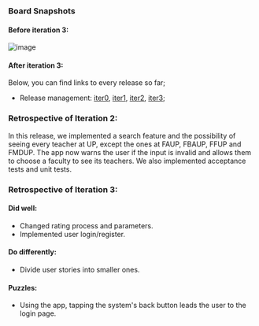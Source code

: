 ### Board Snapshots

#### Before iteration 3:
![image](https://user-images.githubusercontent.com/93834123/235357504-ce4f7c76-af26-4f61-8fa3-2464465aa0be.png)

#### After iteration 3:


Below, you can find links to every release so far;

* Release management: [iter0](https://github.com/FEUP-LEIC-ES-2022-23/2LEIC05T1/releases/tag/iter0), [iter1](https://github.com/FEUP-LEIC-ES-2022-23/2LEIC05T1/releases/tag/iter1), [iter2](https://github.com/FEUP-LEIC-ES-2022-23/2LEIC05T1/releases/tag/iter2), [iter3](https://github.com/FEUP-LEIC-ES-2022-23/2LEIC05T1/releases/tag/iter3);

### Retrospective of Iteration 2:
In this release, we implemented a search feature and the possibility of seeing every teacher at UP, except the ones at FAUP, FBAUP, FFUP and FMDUP. The app now warns the user if the input is invalid and allows them to choose a faculty to see its teachers. We also implemented acceptance tests and unit tests. 

### Retrospective of Iteration 3:

#### Did well:

 - Changed rating process and parameters.
 - Implemented user login/register.

#### Do differently:

 - Divide user stories into smaller ones.

#### Puzzles:

 - Using the app, tapping the system's back button leads the user to the login page.
